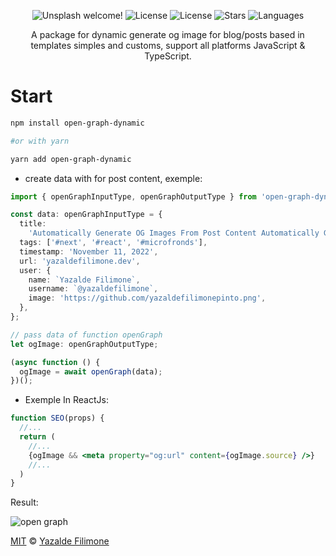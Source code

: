  <p align="center">
  <img src="https://img.shields.io/static/v1?label=Open Graph Dynamic&message=Welcome&color=FFFFFF&labelColor=635FC7" alt="Unsplash welcome!" />
  <img alt="License" src="https://img.shields.io/static/v1?label=version&message=1.0&color=FFFFFF&labelColor=635FC7">
  <img alt="License" src="https://img.shields.io/static/v1?label=license&message=MIT&color=FFFFFF&labelColor=635FC7">
  <img alt="Stars" src="https://img.shields.io/github/stars/yazaldefilimonepinto/open-graph-dynamic?color=FFFFFF&labelColor=635FC7">
  <img alt="Languages" src="https://img.shields.io/github/languages/count/yazaldefilimonepinto/open-graph-dynamic?color=FFFFFF&labelColor=635FC7">
</p>
<p align="center" >
A package for dynamic generate og image for blog/posts based in templates simples and customs, support all platforms JavaScript & TypeScript.
<P/>

# Start

```bash
npm install open-graph-dynamic

#or with yarn

yarn add open-graph-dynamic
```

- create data with for post content, exemple:

```ts
import { openGraphInputType, openGraphOutputType } from 'open-graph-dynamic';

const data: openGraphInputType = {
  title:
    'Automatically Generate OG Images From Post Content Automatically Generate OG Images From Post Content Automatically Generate OG Images From Post Content',
  tags: ['#next', '#react', '#microfronds'],
  timestamp: 'November 11, 2022',
  url: 'yazaldefilimone.dev',
  user: {
    name: `Yazalde Filimone`,
    username: `@yazaldefilimone`,
    image: 'https://github.com/yazaldefilimonepinto.png',
  },
};

// pass data of function openGraph
let ogImage: openGraphOutputType;

(async function () {
  ogImage = await openGraph(data);
})();
```

- Exemple In ReactJs:

```jsx
function SEO(props) {
  //...
  return (
    //...
    {ogImage && <meta property="og:url" content={ogImage.source} />}
    //...
  )
}
```

Result:

![open graph](https://github.com/yazaldefilimonepinto/open-graph-dynamic/blob/main/.assets/exemple/open-graph.png)

[MIT](https://github.com/yazaldefilimonepinto/dynamic-open-graph/blob/main/LICENSE) © [Yazalde Filimone](https://www.linkedin.com/in/yazalde-filimone/)
